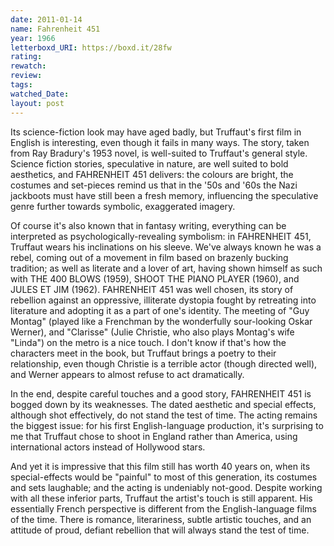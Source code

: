 ```yaml
---
date: 2011-01-14
name: Fahrenheit 451
year: 1966
letterboxd_URI: https://boxd.it/28fw
rating:
rewatch:
review:
tags:
watched_Date:
layout: post
---
```


Its science-fiction look may have aged badly, but Truffaut's first film
in English is interesting, even though it fails in many ways. The story,
taken from Ray Bradury's 1953 novel, is well-suited to Truffaut's
general style. Science fiction stories, speculative in nature, are well
suited to bold aesthetics, and FAHRENHEIT 451 delivers: the colours are
bright, the costumes and set-pieces remind us that in the '50s and '60s
the Nazi jackboots must have still been a fresh memory, influencing the
speculative genre further towards symbolic, exaggerated imagery.

Of course it's also known that in fantasy writing, everything can be
interpreted as psychologically-revealing symbolism: in FAHRENHEIT 451,
Truffaut wears his inclinations on his sleeve. We've always known he was
a rebel, coming out of a movement in film based on brazenly bucking
tradition; as well as literate and a lover of art, having shown himself
as such with THE 400 BLOWS (1959), SHOOT THE PIANO PLAYER (1960), and
JULES ET JIM (1962). FAHRENHEIT 451 was well chosen, its story of
rebellion against an oppressive, illiterate dystopia fought by
retreating into literature and adopting it as a part of one's identity.
The meeting of "Guy Montag" (played like a Frenchman by the wonderfully
sour-looking Oskar Werner), and "Clarisse" (Julie Christie, who also
plays Montag's wife "Linda") on the metro is a nice touch. I don't know
if that's how the characters meet in the book, but Truffaut brings a
poetry to their relationship, even though Christie is a terrible actor
(though directed well), and Werner appears to almost refuse to act
dramatically.

In the end, despite careful touches and a good story, FAHRENHEIT 451 is
bogged down by its weaknesses. The dated aesthetic and special effects,
although shot effectively, do not stand the test of time. The acting
remains the biggest issue: for his first English-language production,
it's surprising to me that Truffaut chose to shoot in England rather
than America, using international actors instead of Hollywood stars.

And yet it is impressive that this film still has worth 40 years on,
when its special-effects would be "painful" to most of this generation,
its costumes and sets laughable; and the acting is undeniably not-good.
Despite working with all these inferior parts, Truffaut the artist's
touch is still apparent. His essentially French perspective is different
from the English-language films of the time. There is romance,
literariness, subtle artistic touches, and an attitude of proud, defiant
rebellion that will always stand the test of time.
